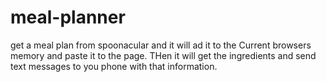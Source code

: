 # meal-planner
get a meal plan from spoonacular and it will ad it to the Current browsers memory and paste it to the page.  THen it will get the ingredients and send text messages to you phone with that information.
